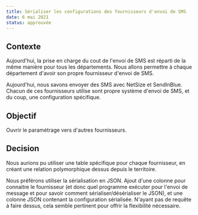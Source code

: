 ```yaml
---
title: Sérialiser les configurations des fournisseurs d'envoi de SMS
date: 6 mai 2021
status: approuvée
---
```


## Contexte

Aujourd'hui,  la prise en charge du cout de l'envoi de SMS est réparti de la même manière pour tous les départements. Nous allons permettre à chaque département d'avoir son propre fournisseur d'envoi de SMS.

Aujourd'hui, nous savons envoyer des SMS avec NetSize et SendInBlue. Chacun de ces fournisseurs utilise sont propre système d'envoi de SMS, et du coup, une configuration spécifique.

## Objectif

Ouvrir le paramétrage vers d'autres fournisseurs. 

## Decision

Nous aurions pu utiliser une table spécifique pour chaque fournisseur, en créant une relation polymorphique dessus depuis le territoire.

Nous préférons utiliser la sérialisation en JSON. Ajout d'une colonne pour connaitre le fournisseur \(et donc quel programme exécuter pour l'envoi de message et pour savoir comment sérialiser/désérialiser le JSON\), et une colonne JSON contenant la configuration sérialisée. N'ayant pas de requête à faire dessus, cela semble pertinent pour offrir la flexibilité nécessaire.


